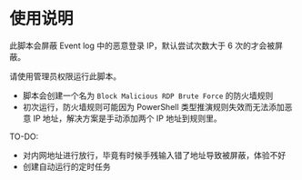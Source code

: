# 使用说明

此脚本会屏蔽 Event log 中的恶意登录 IP，默认尝试次数大于 6 次的才会被屏蔽。

请使用管理员权限运行此脚本。

- 脚本会创建一个名为 `Block Malicious RDP Brute Force` 的防火墙规则
- 初次运行，防火墙规则可能因为 PowerShell 类型推演规则失效而无法添加恶意 IP 地址，解决方案是手动添加两个 IP 地址到规则里。

TO-DO:

- 对内网地址进行放行，毕竟有时候手残输入错了地址导致被屏蔽，体验不好
- 创建自动运行的定时任务